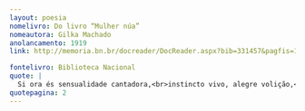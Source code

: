 ```yaml
---
layout: poesia
nomelivro: Do livro “Mulher núa”
nomeautora: Gilka Machado
anolancamento: 1919
link: http://memoria.bn.br/docreader/DocReader.aspx?bib=331457&pagfis=12 

fontelivro: Biblioteca Nacional
quote: |
  Si ora és sensualidade cantadora,<br>instincto vivo, alegre volição,<br>logo és conciencia calma, pensadora,<br>silenciosa tortura da razão.
quotepagina: 2
---
```


